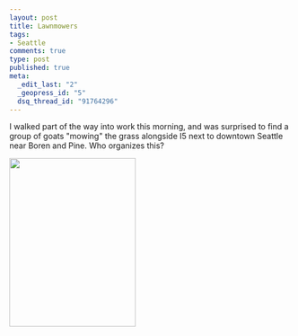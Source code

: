 ```yaml
--- 
layout: post
title: Lawnmowers
tags: 
- Seattle
comments: true
type: post
published: true
meta: 
  _edit_last: "2"
  _geopress_id: "5"
  dsq_thread_id: "91764296"
---
```

I walked part of the way into work this morning, and was surprised to find a group of goats "mowing" the grass alongside I5 next to downtown Seattle near Boren and Pine. Who organizes this?

<a href="http://brethorsting.com/blog/wp-content/uploads/2008/08/goats.jpg"><img class="alignnone size-medium wp-image-721" title="goats" src="http://brethorsting.com/blog/wp-content/uploads/2008/08/goats-225x300.jpg" alt="" width="225" height="300" /></a>
